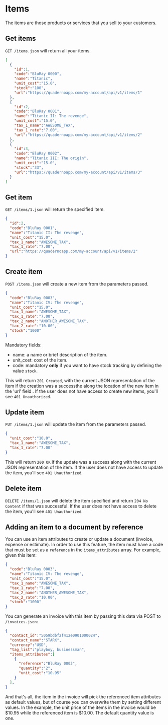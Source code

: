 # Items
The items are those products or services that you sell to your customers.
 
## Get items
`GET /items.json` will return all your items.

```json
[
  {
    "id":1,
    "code":"BluRay 0000",
    "name":"Titanic",
    "unit_cost":"15.0",
    "stock":"100",
    "url":"https://quadernoapp.com/my-account/api/v1/items/1"
  },
  {
    "id":2,
    "code":"BluRay 0001",
    "name":"Titanic II: The revenge",
    "unit_cost":"15.0",
    "tax_1_name":"AWESOME_TAX",
    "tax_1_rate":"7.00",
    "url":"https://quadernoapp.com/my-account/api/v1/items/2"
  },
  {
    "id":3,
    "code":"BluRay 0002",
    "name":"Titanic III: The origin",
    "unit_cost":"15.0",
    "stock":"33",
    "url":"https://quadernoapp.com/my-account/api/v1/items/3"
  }
]
```

## Get item
`GET /items/1.json` will return the specified item.

```json
{
  "id":2,
  "code":"BluRay 0001",
  "name":"Titanic II: The revenge",
  "unit_cost":"15.0",
  "tax_1_name":"AWESOME_TAX",
  "tax_1_rate":"7.00",
  "url":"https://quadernoapp.com/my-account/api/v1/items/2"
}
```

## Create item
`POST /items.json` will create a new item from the parameters passed.

```json
{
  "code":"BluRay 0003",
  "name":"Titanic IV: The revenge",
  "unit_cost":"15.0",
  "tax_1_name":"AWESOME_TAX",
  "tax_1_rate":"7.00",
  "tax_2_name":"ANOTHER_AWESOME_TAX",
  "tax_2_rate":"10.00",
  "stock":"1000"
}
```
Mandatory fields:

* name: a name or brief description of the item.
* unit_cost: cost of the item.
* code: mandatory __only__ if you want to have stock tracking by defining the value `stock`.

This will return `201 Created`, with the current JSON representation of the item if the creation was a successthe along the location of the new item in the 'url' field .  If the user does not have access to create new items, you'll see `401 Unauthorized`.

## Update item
`PUT /items/1.json` will update the item from the parameters passed.

```json
{
  "unit_cost":"10.0",
  "tax_1_name":"AWESOME_TAX",
  "tax_1_rate":"7.00"
}
```

This will return `200 OK` if the update was a success along with the current JSON representation of the item. If the user does not have access to update the item, you'll see `401 Unauthorized`.

## Delete item
`DELETE /items/1.json` will delete the item specified and return `204 No Content` if that was successful. If the user does not have access to delete the item, you'll see `401 Unauthorized`.

## Adding an item to a document by reference

You can use an item attributes to create or update a document (invoice, expense or estimate). In order to use this feature, the item must have a code that must be set as a `reference` in the `items_attributes` array. For example, given this item:

```json
{ 
  "code":"BluRay 0003",
  "name":"Titanic IV: The revenge",
  "unit_cost":"15.0",
  "tax_1_name":"AWESOME_TAX",
  "tax_1_rate":"7.00",
  "tax_2_name":"ANOTHER_AWESOME_TAX",
  "tax_2_rate":"10.00",
  "stock":"1000"
}
```

You can generate an invoice with this item by passing this data via POST to `/invoices.json`:


```json
{
  "contact_id":"5059bdbf2f412e0901000024",
  "contact_name":"STARK",
  "currency":"USD",
  "tag_list":"playboy, businessman",
  "items_attributes":[
    {
      "reference":"BluRay 0003",
      "quantity":"2",
      "unit_cost":"10.95"
    }
  ],
}
```
And that's all, the item in the invoice will pick the referenced item attributes as default values, but of course you can overwrite them by setting different values. In the example, the unit price of the items in the invoice would be $10.95 while the referenced item is $10.00. The default quantity value is one.
